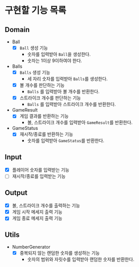 # 구현할 기능 목록

## Domain

- Ball
  - [x] `Ball` 생성 기능
    - 숫자를 입력받아 `Ball`을 생성한다.
    - 숫자는 1이상 9이하여야 한다.
- Balls
  - [x] `Balls` 생성 기능
    - 세 자리 숫자를 입력받아 `Balls`를 생성한다.
  - [x] 볼 개수를 판단하는 기능
    - `Balls` 를 입력받아 볼 개수를 반환한다.
  - [x] 스트라이크 개수를 판단하는 기능
    - `Balls` 를 입력받아 스트라이크 개수를 반환한다.
- GameResult
  - [x] 게임 결과를 반환하는 기능
    - 볼, 스트라이크 개수를 입력받아 `GameResult`를 반환한다.
- GameStatus
  - [x] 재시작/종료를 반환하는 기능
    - 숫자를 입력받아 `GameStatus`를 반환한다.

## Input

- [x] 플레이어 숫자를 입력받는 기능
- [ ] 재시작/종료를 입력받는 기능

## Output

- [x] 볼, 스트라이크 개수를 출력하는 기능
- [x] 게임 시작 메세지 출력 기능
- [x] 게임 종료 메세지 출력 기능

## Utils

- NumberGenerator
  - [x] 중복되지 않는 랜덤한 숫자를 생성하는 기능
    - 숫자의 범위와 자릿수를 입력받아 랜덤한 숫자를 반환한다.
